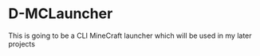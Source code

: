 D-MCLauncher
============

This is going to be a CLI MineCraft launcher which will be used in my later projects